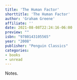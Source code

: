 ```yaml
---
title: 'The Human Factor'
shorttitle: 'The Human Factor'
author: 'Graham Greene'
affiliate: ''
date: 2021-08-08T22:24:16-06:00 
preview: ""
isbn: "9780143105565"
year: "2008"
publisher: "Penguin Classics"
categories: 
- books
- unread
---
```


Notes.
